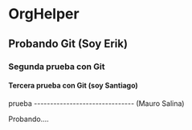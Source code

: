 # OrgHelper
## Probando Git (Soy Erik)
### Segunda prueba con Git
#### Tercera prueba con Git (soy Santiago)

prueba ------------------------------- (Mauro Salina)

Probando....
